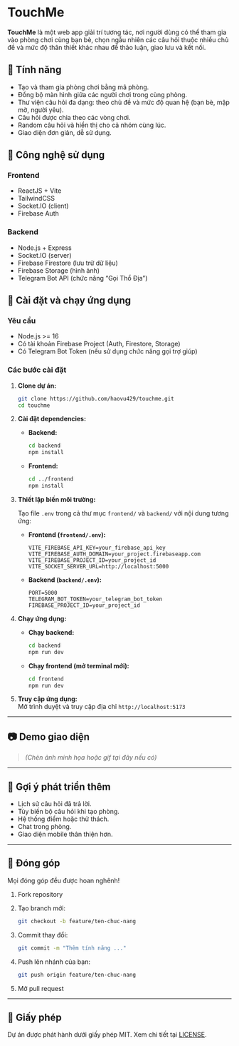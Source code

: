 # TouchMe

**TouchMe** là một web app giải trí tương tác, nơi người dùng có thể tham gia vào phòng chơi cùng bạn bè, chọn ngẫu nhiên các câu hỏi thuộc nhiều chủ đề và mức độ thân thiết khác nhau để thảo luận, giao lưu và kết nối.

## 🚀 Tính năng

- Tạo và tham gia phòng chơi bằng mã phòng.
- Đồng bộ màn hình giữa các người chơi trong cùng phòng.
- Thư viện câu hỏi đa dạng: theo chủ đề và mức độ quan hệ (bạn bè, mập mờ, người yêu).
- Câu hỏi được chia theo các vòng chơi.
- Random câu hỏi và hiển thị cho cả nhóm cùng lúc.
- Giao diện đơn giản, dễ sử dụng.

## 🧠 Công nghệ sử dụng

### Frontend
- ReactJS + Vite
- TailwindCSS
- Socket.IO (client)
- Firebase Auth

### Backend
- Node.js + Express
- Socket.IO (server)
- Firebase Firestore (lưu trữ dữ liệu)
- Firebase Storage (hình ảnh)
- Telegram Bot API (chức năng “Gọi Thổ Địa”)

## 🔧 Cài đặt và chạy ứng dụng

### Yêu cầu
- Node.js >= 16
- Có tài khoản Firebase Project (Auth, Firestore, Storage)
- Có Telegram Bot Token (nếu sử dụng chức năng gọi trợ giúp)

### Các bước cài đặt

1. **Clone dự án:**

    ```bash
    git clone https://github.com/haovu429/touchme.git
    cd touchme
    ```

2. **Cài đặt dependencies:**

    - **Backend:**

      ```bash
      cd backend
      npm install
      ```

    - **Frontend:**

      ```bash
      cd ../frontend
      npm install
      ```

3. **Thiết lập biến môi trường:**

    Tạo file `.env` trong cả thư mục `frontend/` và `backend/` với nội dung tương ứng:

    - **Frontend (`frontend/.env`):**
      ```env
      VITE_FIREBASE_API_KEY=your_firebase_api_key
      VITE_FIREBASE_AUTH_DOMAIN=your_project.firebaseapp.com
      VITE_FIREBASE_PROJECT_ID=your_project_id
      VITE_SOCKET_SERVER_URL=http://localhost:5000
      ```

    - **Backend (`backend/.env`):**
      ```env
      PORT=5000
      TELEGRAM_BOT_TOKEN=your_telegram_bot_token
      FIREBASE_PROJECT_ID=your_project_id
      ```

4. **Chạy ứng dụng:**

    - **Chạy backend:**
      ```bash
      cd backend
      npm run dev
      ```
    - **Chạy frontend (mở terminal mới):**
      ```bash
      cd frontend
      npm run dev
      ```

5. **Truy cập ứng dụng:**  
   Mở trình duyệt và truy cập địa chỉ `http://localhost:5173`

---

## 📷 Demo giao diện

> *(Chèn ảnh minh họa hoặc gif tại đây nếu có)*

---

## 🧩 Gợi ý phát triển thêm

- Lịch sử câu hỏi đã trả lời.
- Tùy biến bộ câu hỏi khi tạo phòng.
- Hệ thống điểm hoặc thử thách.
- Chat trong phòng.
- Giao diện mobile thân thiện hơn.

---

## 🤝 Đóng góp

Mọi đóng góp đều được hoan nghênh!

1. Fork repository
2. Tạo branch mới:

    ```bash
    git checkout -b feature/ten-chuc-nang
    ```

3. Commit thay đổi:

    ```bash
    git commit -m "Thêm tính năng ..."
    ```

4. Push lên nhánh của bạn:

    ```bash
    git push origin feature/ten-chuc-nang
    ```

5. Mở pull request

---

## 📄 Giấy phép

Dự án được phát hành dưới giấy phép MIT. Xem chi tiết tại [LICENSE](./LICENSE).
